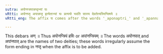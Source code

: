 ```yaml
---
sutra: अपोनप्त्रपान्नप्तृभ्यां घः
vRtti: अपोनप्तृ अपान्नप्तृ इत्येताभ्यां घः प्रत्ययो भवति सास्य देवतेत्यस्मिन्विषये ॥
vRtti_eng: The affix घ comes after the words '_aponaptri_' and '_apannaptri_', in the sense of 'that its deity'.

---
```

This debars अण् ॥ Thus अपोनप्त्रियं हविः or अपांनप्त्रियम् ॥ The words अपोनपात् and अपांनपात् are the names of two deities; these words irregularly assume the form ending in नप्तृ when the affix is to be added.